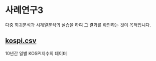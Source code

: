 사례연구3
======
다중 회귀분석과 시계열분석의 실습을 하여 그 결과를 확인하는 것이 목적입니다.

## [kospi.csv](https://github.com/Youuuuj/Project3/kospi.csv)
10년간 일별 KOSPI지수의 데이터
